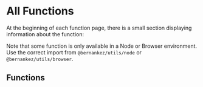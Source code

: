 # All Functions

At the beginning of each function page, there is a small section displaying information about the function:

> <FunctionInfo fn="resolvePath" />
> <FunctionInfo fn="masking" />

Note that some function is only available in a Node or Browser environment. Use the correct import from `@bernankez/utils/node` or `@bernankez/utils/browser`.

## Functions

<FunctionList />
